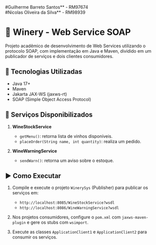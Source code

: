 #Guilherme Barreto Santos** - RM97674  
#Nicolas Oliveira da Silva** - RM98939

# 🍷 Winery - Web Service SOAP

Projeto acadêmico de desenvolvimento de Web Services utilizando o protocolo SOAP, com implementação em Java e Maven, dividido em um publicador de serviços e dois clientes consumidores.

## 🔧 Tecnologias Utilizadas

- Java 17+
- Maven
- Jakarta JAX-WS (jaxws-rt)
- SOAP (Simple Object Access Protocol)

## 📡 Serviços Disponibilizados

1. **WineStockService**
   - `getMenu()`: retorna lista de vinhos disponíveis.
   - `placeOrder(String name, int quantity)`: realiza um pedido.

2. **WineWarningService**
   - `sendWarn()`: retorna um aviso sobre o estoque.

## ▶️ Como Executar

1. Compile e execute o projeto `WinerySys` (Publisher) para publicar os serviços em:
   - `http://localhost:8085/WineStockService?wsdl`
   - `http://localhost:8086/WineWarningService?wsdl`

2. Nos projetos consumidores, configure o `pom.xml` com `jaxws-maven-plugin` e gere os stubs com `wsimport`.

3. Execute as classes `ApplicationClient1` e `ApplicationClient2` para consumir os serviços.
